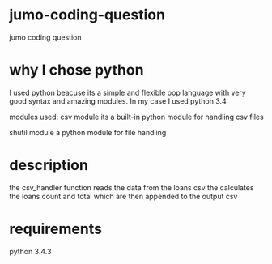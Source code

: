 # jumo-coding-question
jumo coding question

# why I chose python
I used python beacuse its a simple and flexible oop language with very good syntax and amazing modules.
In my case I used python 3.4

modules used:
csv module
its a built-in python module for handling csv files

shutil module
a python module for file handling

# description
the csv_handler function reads the data from the loans csv the calculates the loans count and total which are then appended to the output csv

# requirements
python 3.4.3

